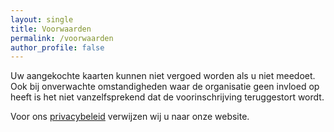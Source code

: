```yaml
---
layout: single
title: Voorwaarden
permalink: /voorwaarden
author_profile: false
---
```


Uw aangekochte kaarten kunnen niet vergoed worden als u niet meedoet. Ook bij onverwachte omstandigheden waar de organisatie geen invloed op heeft is het niet vanzelfsprekend dat de voorinschrijving teruggestort wordt.

Voor ons [privacybeleid](/privacy) verwijzen wij u naar onze website.